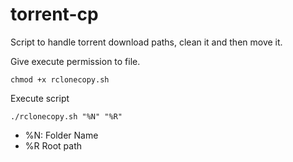 # torrent-cp
Script to handle torrent download paths, clean it and then move it.

Give execute permission to file.
```shell
chmod +x rclonecopy.sh
```

Execute script
```shell
./rclonecopy.sh "%N" "%R"
```
- %N: Folder Name
- %R Root path
